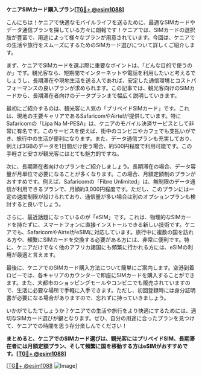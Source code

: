 **ケニアSIMカード購入プラン[[TG💪+ @esim1088](https://t.me/s/esim1088)]**

こんにちは！ケニアで快適なモバイルライフを送るために、最適なSIMカードやデータ通信プランを探している方々に朗報です！ケニアでは、SIMカードの選択肢が豊富で、用途によって様々なプランが用意されています。今回は、ケニアでの生活や旅行をスムーズにするためのSIMカード選びについて詳しくご紹介します。

まず、ケニアでSIMカードを選ぶ際に重要なポイントは、「どんな目的で使うのか」です。観光客なら、短期間でインターネットや電話を利用したいと考えるでしょうし、長期滞在や現地生活を送る人であれば、安定した通信環境とコストパフォーマンスの良いプランが求められます。この記事では、観光客向けのSIMカードから、長期滞在者向けのデータプランまで幅広く説明していきます。

最初にご紹介するのは、観光客に人気の「プリペイドSIMカード」です。これは、現地の主要キャリアであるSafaricomやAirtelが提供しています。特にSafaricomの「Lipa Na M-PESA」は、ケニアのモバイル決済サービスとして非常に有名です。このサービスを使えば、街中のコンビニやカフェでも支払いができ、旅行中の生活が便利になります。また、データ通信プランも充実しており、例えば3GBのデータを1日間だけ使う場合、約500円程度で利用可能です。この手軽さと安さが観光客にはとても魅力的ですね。

次に、長期滞在者向けのプランをご紹介しましょう。長期滞在の場合、データ容量が月単位で必要になることが多くなります。この場合、月額定額制のプランがおすすめです。例えば、Safaricomの「Fibre Unlimited」は、無制限のデータ通信が利用できるプランで、月額約3,000円程度です。ただし、このプランには一定の速度制限が設けられており、通信量が多い場合は別のオプションプランも検討すると良いでしょう。

さらに、最近話題になっているのが「eSIM」です。これは、物理的なSIMカードを持たずに、スマートフォンに直接インストールできる新しい技術です。ケニアでも、SafaricomやAirtelがeSIMに対応しています。旅行中に複数の国を訪れる方や、頻繁にSIMカードを交換する必要がある方には、非常に便利です。特に、ケニアだけでなく他のアフリカ諸国にも頻繁に行かれる方には、eSIMの利用が最適と言えます。

最後に、ケニアでのSIMカード購入方法について簡単にご案内します。空港到着ロビーでは、各キャリアのカウンターで即座にSIMカードを購入することができます。また、大都市のショッピングモールやコンビニでも販売されていますので、生活に必要な場所で手軽に入手できます。ただし、初回登録時には身分証明書が必要になる場合がありますので、忘れずに持っていきましょう。

いかがでしたでしょうか？ケニアでの生活や旅行をより快適にするためには、適切なSIMカード選びが鍵となります。ぜひ、自分の用途に合ったプランを見つけて、ケニアでの時間を思う存分楽しんでください！

**まとめると、ケニアでのSIMカード選びは、観光客にはプリペイドSIM、長期滞在者には月額定額プラン、そして頻繁に国を移動する方はeSIMがおすすめです。[[TG💪+ @esim1088](https://t.me/s/esim1088)]**

[[TG💪+ @esim1088](https://t.me/s/esim1088) ![Image](https://i.postimg.cc/Y0z9fWf4/image.png)]